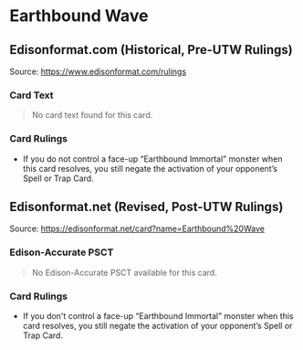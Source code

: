 # Earthbound Wave

## Edisonformat.com (Historical, Pre-UTW Rulings)

Source: https://www.edisonformat.com/rulings

### Card Text

> No card text found for this card.

### Card Rulings

*   If you do not control a face-up “Earthbound Immortal” monster when this card resolves, you still negate the activation of your opponent’s Spell or Trap Card.

## Edisonformat.net (Revised, Post-UTW Rulings)

Source: https://edisonformat.net/card?name=Earthbound%20Wave

### Edison-Accurate PSCT

> No Edison-Accurate PSCT available for this card.

### Card Rulings

*   If you don't control a face-up “Earthbound Immortal” monster when this card resolves, you still negate the activation of your opponent’s Spell or Trap Card.
            